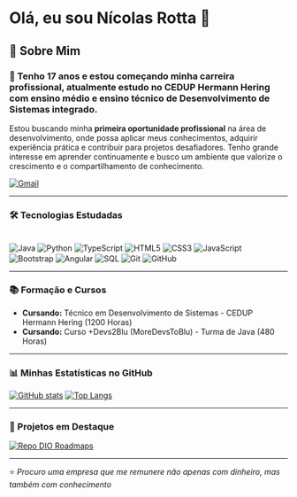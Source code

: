 # Olá, eu sou Nícolas Rotta 👋

<!-- Opcional: Adicione outros links relevantes, como Portfólio, se tiver -->
<!-- [![Instagram](https://img.shields.io/badge/-Instagram-%23E4405F?style=for-the-badge&logo=instagram&logoColor=white)](https://instagram.com/andrebr56/) -->
<!-- [![YouTube](https://img.shields.io/badge/YouTube-FF0000?style=for-the-badge&logo=youtube&logoColor=white)](https://www.youtube.com/@cargaeletronica9002) -->

## 🚀 Sobre Mim

### 🔭 Tenho 17 anos e estou começando minha carreira profissional, atualmente estudo no CEDUP Hermann Hering com ensino médio e ensino técnico de Desenvolvimento de Sistemas integrado.

Estou buscando minha **primeira oportunidade profissional** na área de desenvolvimento, onde possa aplicar meus conhecimentos, adquirir experiência prática e contribuir para projetos desafiadores. Tenho grande interesse em aprender continuamente e busco um ambiente que valorize o crescimento e o compartilhamento de conhecimento.

[![Gmail](https://img.shields.io/badge/Gmail-D14836?style=for-the-badge&logo=gmail&logoColor=white)](mailto:contato.nrotta79@gmail.com)

---

### 🛠️ Tecnologias Estudadas

<div style="display: inline_block"><br/>
  <!-- Backend & Framework -->
  <img align="center" alt="Java" src="https://img.shields.io/badge/Java-ED8B00?style=for-the-badge&logo=openjdk&logoColor=black" title="Java">
  <img align="center" alt="Python" src="https://img.shields.io/badge/Python-3776AB?style=for-the-badge&logo=python&logoColor=white" title="Python">
  
  <!-- Frontend & Frameworks -->
  <img align="center" alt="TypeScript" src="https://img.shields.io/badge/TypeScript-3178C6?style=for-the-badge&logo=typescript&logoColor=white" title="TypeScript">
  <img align="center" alt="HTML5" src="https://img.shields.io/badge/HTML5-E34F26?style=for-the-badge&logo=html5&logoColor=white" title="HTML5">
  <img align="center" alt="CSS3" src="https://img.shields.io/badge/CSS3-1572B6?style=for-the-badge&logo=css3&logoColor=white" title="CSS3">
  <img align="center" alt="JavaScript" src="https://img.shields.io/badge/JavaScript-F7DF1E?style=for-the-badge&logo=javascript&logoColor=black" title="JavaScript">
  <img align="center" alt="Bootstrap" src="https://img.shields.io/badge/Bootstrap-7952B3?style=for-the-badge&logo=bootstrap&logoColor=white" title="Bootstrap">
  <img align="center" alt="Angular" src="https://img.shields.io/badge/Angular-DD0031?style=for-the-badge&logo=angular&logoColor=white" title="Angular">

  <!-- Database -->
  <img align="center" alt="SQL" src="https://img.shields.io/badge/SQL-4479A1?style=for-the-badge&logo=postgresql&logoColor=white" title="SQL">
  
  <!-- DevOps & Tools -->
  <img align="center" alt="Git" src="https://img.shields.io/badge/Git-F05032?style=for-the-badge&logo=git&logoColor=white" title="Git">
  <img align="center" alt="GitHub" src="https://img.shields.io/badge/GitHub-181717?style=for-the-badge&logo=github&logoColor=white" title="GitHub">


---

### 📚 Formação e Cursos

*   **Cursando:** Técnico em Desenvolvimento de Sistemas - CEDUP Hermann Hering (1200 Horas)
*   **Cursando:** Curso +Devs2Blu (MoreDevsToBlu) - Turma de Java (480 Horas)

---

### 📊 Minhas Estatísticas no GitHub

[![GitHub stats](https://github-readme-stats.vercel.app/api?username=nicolasRotta1&show_icons=true&theme=dracula)](https://github.com/nicolasRotta1)
[![Top Langs](https://github-readme-stats.vercel.app/api/top-langs/?username=nicolasRotta1&layout=compact&langs_count=7&theme=dracula)](https://github.com/nicolasRotta1)


---

### 🚀 Projetos em Destaque

[![Repo DIO Roadmaps](https://github-readme-stats.vercel.app/api/pin/?username=nicolasRotta1&repo=Devs2Blu&bg_color=0d1412&border_color=fff&show_icons=true&icon_color=5005D5&title_color=80D500&text_color=FFF)](https://github.com/nicolasRotta1/Devs2Blu)


---

⭐️ *Procuro uma empresa que me remunere não apenas com dinheiro, mas também com conhecimento*
